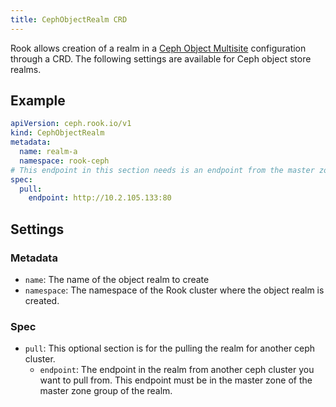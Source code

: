 ```yaml
---
title: CephObjectRealm CRD
---
```


Rook allows creation of a realm in a [Ceph Object Multisite](../../Storage-Configuration/Object-Storage-RGW/ceph-object-multisite.md)
configuration through a CRD. The following settings are available for Ceph object store realms.

## Example

```yaml
apiVersion: ceph.rook.io/v1
kind: CephObjectRealm
metadata:
  name: realm-a
  namespace: rook-ceph
# This endpoint in this section needs is an endpoint from the master zone  in the master zone group of realm-a. See object-multisite.md for more details.
spec:
  pull:
    endpoint: http://10.2.105.133:80
```

## Settings

### Metadata

* `name`: The name of the object realm to create
* `namespace`: The namespace of the Rook cluster where the object realm is created.

### Spec

* `pull`: This optional section is for the pulling the realm for another ceph cluster.
    * `endpoint`: The endpoint in the realm from another ceph cluster you want to pull from. This endpoint must be in the master zone of the master zone group of the realm.
